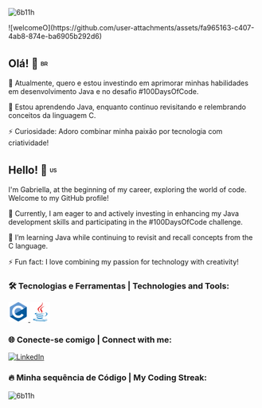<p align="left">
  <img src="https://komarev.com/ghpvc/?username=6b11h&label=Profile%20views&color=0e75b6&style=flat" alt="6b11h" />
</p>

<p>
  ![welcomeO](https://github.com/user-attachments/assets/fa965163-c407-4ab8-874e-ba6905b292d6)
</p>

## Olá! 👋 <sup><sub><b><span style="font-size: 10px; font-family: Arial, sans-serif;">BR</span></b></sub></sup>

🔭 Atualmente, quero e estou investindo em aprimorar minhas habilidades em desenvolvimento Java e no desafio #100DaysOfCode.

🌱 Estou aprendendo Java, enquanto continuo revisitando e relembrando conceitos da linguagem C.

⚡ Curiosidade: Adoro combinar minha paixão por tecnologia com criatividade!

## Hello! 👋 <sup><sub><b><span style="font-size: 10px; font-family: Arial, sans-serif;">US</span></b></sub></sup>

I'm Gabriella, at the beginning of my career, exploring the world of code. Welcome to my GitHub profile!

🔭 Currently, I am eager to and actively investing in enhancing my Java development skills and participating in the #100DaysOfCode challenge.

🌱 I’m learning Java while continuing to revisit and recall concepts from the C language.

⚡ Fun fact: I love combining my passion for technology with creativity!

### 🛠️ Tecnologias e Ferramentas | Technologies and Tools:

<p align="left">
  <a href="https://www.cprogramming.com/" target="_blank" rel="noreferrer">
    <img src="https://raw.githubusercontent.com/devicons/devicon/master/icons/c/c-original.svg" alt="c" width="40" height="40"/>
  </a>
  <a href="https://www.java.com" target="_blank" rel="noreferrer">
    <img src="https://raw.githubusercontent.com/devicons/devicon/master/icons/java/java-original.svg" alt="java" width="40" height="40"/>
  </a>
</p>

### 🌐 Conecte-se comigo | Connect with me:

[![LinkedIn](https://img.shields.io/badge/LinkedIn-blue?style=for-the-badge&logo=linkedin)](https://www.linkedin.com/in/gabriella-t-9b000b236/)

### 🔥 Minha sequência de Código | My Coding Streak:

<p>
  <img align="center" src="https://github-readme-streak-stats.herokuapp.com/?user=6b11h&" alt="6b11h" />
</p>
